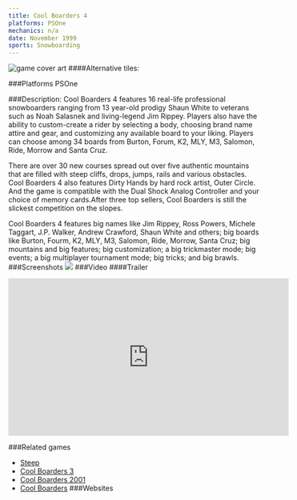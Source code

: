 ```yaml
---
title: Cool Boarders 4
platforms: PSOne
mechanics: n/a
date: November 1999
sports: Snowboarding
---
```

![game cover art](//images.igdb.com/igdb/image/upload/t_cover_big/yaxsuivtwzlybjyuygcs.jpg "Logo Title Text 1")
####Alternative tiles:

###Platforms
PSOne

###Description:
Cool Boarders 4 features 16 real-life professional snowboarders ranging from 13 year-old prodigy Shaun White to veterans such as Noah Salasnek and living-legend Jim Rippey. Players also have the ability to custom-create a rider by selecting a body, choosing brand name attire and gear, and customizing any available board to your liking. Players can choose among 34 boards from Burton, Forum, K2, MLY, M3, Salomon, Ride, Morrow and Santa Cruz. 
 
There are over 30 new courses spread out over five authentic mountains that are filled with steep cliffs, drops, jumps, rails and various obstacles. Cool Boarders 4 also features Dirty Hands by hard rock artist, Outer Circle. And the game is compatible with the Dual Shock Analog Controller and your choice of memory cards.After three top sellers, Cool Boarders is still the slickest competition on the slopes. 
 
Cool Boarders 4 features big names like Jim Rippey, Ross Powers, Michele Taggart, J.P. Walker, Andrew Crawford, Shaun White and others; big boards like Burton, Fourm, K2, MLY, M3, Salomon, Ride, Morrow, Santa Cruz; big mountains and big features; big customization; a big trickmaster mode; big events; a big multiplayer tournament mode; big tricks; and big brawls.
###Screenshots
<a target="_blank" rel="noopener noreferrer" href="//images.igdb.com/igdb/image/upload/t_cover_big/ec3tnmwsjwmmtz5ydtlp.jpg"><img src="//images.igdb.com/igdb/image/upload/t_thumb/ec3tnmwsjwmmtz5ydtlp.jpg"/></a>
###Video
####Trailer

<iframe width="560" height="315" src="https://www.youtube.com/embed/RHrChJWWXkY" frameborder="0" allowfullscreen></iframe>

###Related games
* [Steep](/games/steep-19554/)
* [Cool Boarders 3](/games/cool-boarders-3-26130/)
* [Cool Boarders 2001](/games/cool-boarders-2001-26135/)
* [Cool Boarders](/games/cool-boarders-20728/)
###Websites

